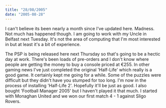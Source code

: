 ```yaml
---
title: "28/08/2005"
date: "2005-08-28"
---
```

I can't believe its been nearly a month since I've updated here. Madness. Not much has happened though. I am going to work with my Uncle in Belfast next Tuesday. It's not the area of computing that I'm most interested in but at least it's a bit of experience.

The PSP is being released here next Thursday so that's going to be a hectic day at work. There's been loads of pre-orders and I don't know where people are getting the money to buy a console priced at &#8364;255. In other gaming news I've just completed the original 'Half-Life' which really is a good game. It certainly kept me going for a while. Some of the puzzles were difficult but they didn't have you stumped for too long. I'm now in the process of installing 'Half-Life 2'. Hopefully it'll be just as good. I also bought 'Football Manager 2005' but I haven't played it that much. I started with Monaghan United and we won our first match 4 - 1 against Sligo Rovers.
